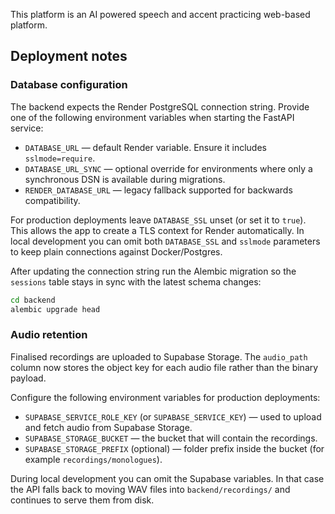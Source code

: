 This platform is an AI powered speech and accent practicing web-based platform.

## Deployment notes

### Database configuration

The backend expects the Render PostgreSQL connection string. Provide one of the
following environment variables when starting the FastAPI service:

* `DATABASE_URL` &mdash; default Render variable. Ensure it includes `sslmode=require`.
* `DATABASE_URL_SYNC` &mdash; optional override for environments where only a synchronous DSN is available during migrations.
* `RENDER_DATABASE_URL` &mdash; legacy fallback supported for backwards compatibility.

For production deployments leave `DATABASE_SSL` unset (or set it to `true`). This
allows the app to create a TLS context for Render automatically. In local
development you can omit both `DATABASE_SSL` and `sslmode` parameters to keep
plain connections against Docker/Postgres.

After updating the connection string run the Alembic migration so the
`sessions` table stays in sync with the latest schema changes:

```bash
cd backend
alembic upgrade head
```

### Audio retention

Finalised recordings are uploaded to Supabase Storage. The `audio_path` column
now stores the object key for each audio file rather than the binary payload.

Configure the following environment variables for production deployments:

* `SUPABASE_SERVICE_ROLE_KEY` (or `SUPABASE_SERVICE_KEY`) &mdash; used to upload and
  fetch audio from Supabase Storage.
* `SUPABASE_STORAGE_BUCKET` &mdash; the bucket that will contain the recordings.
* `SUPABASE_STORAGE_PREFIX` (optional) &mdash; folder prefix inside the bucket (for
  example `recordings/monologues`).

During local development you can omit the Supabase variables. In that case the
API falls back to moving WAV files into `backend/recordings/` and continues to
serve them from disk.
